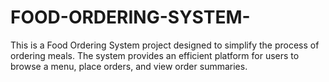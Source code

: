 # FOOD-ORDERING-SYSTEM-
This is a Food Ordering System project designed to simplify the process of ordering meals. The system provides an efficient platform for users to browse a menu, place orders, and view order summaries.
